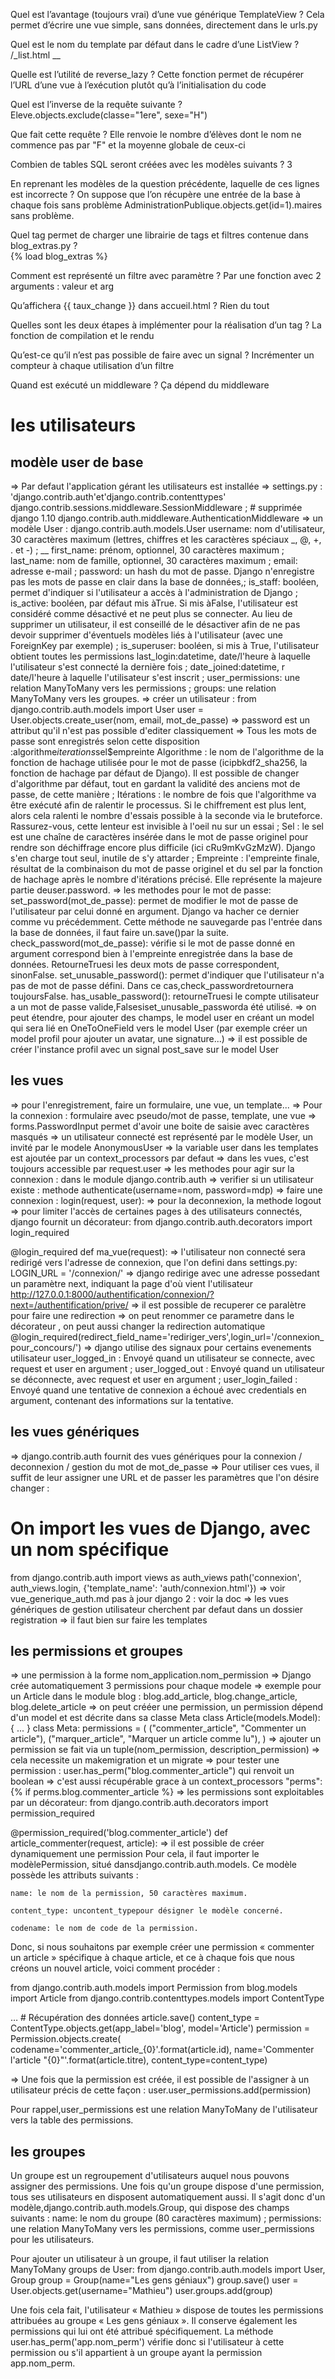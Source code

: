Quel est l’avantage (toujours vrai) d’une vue générique TemplateView ?
Cela permet d’écrire une vue simple, sans données, directement dans le urls.py    

Quel est le nom du template par défaut dans le cadre d’une ListView ?   
<app>/<model>_list.html __

Quelle est l’utilité de reverse_lazy ?
Cette fonction permet de récupérer l’URL d’une vue à l’exécution plutôt qu’à l’initialisation du code    

Quel est l’inverse de la requête suivante ?
Eleve.objects.exclude(classe="1ere", sexe="H")

Que fait cette requête ?
Elle renvoie le nombre d’élèves dont le nom ne commence pas par "F" et la moyenne globale de ceux-ci  

Combien de tables SQL seront créées avec les modèles suivants ?
3

En reprenant les modèles de la question précédente, laquelle de ces lignes est incorrecte ? On suppose que l’on récupère une entrée de la base à chaque fois sans problème
AdministrationPublique.objects.get(id=1).maires sans problème.

Quel tag permet de charger une librairie de tags et filtres contenue dans blog_extras.py ?   
{% load blog_extras %}

Comment est représenté un filtre avec paramètre ?
Par une fonction avec 2 arguments : valeur et arg

Qu’affichera {{ taux_change }} dans accueil.html ?
Rien du tout

Quelles sont les deux étapes à implémenter pour la réalisation d’un tag ?
La fonction de compilation et le rendu

Qu’est-ce qu’il n’est pas possible de faire avec un signal ?
Incrémenter un compteur à chaque utilisation d’un filtre  

Quand est exécuté un middleware ?
Ça dépend du middleware    

# les utilisateurs
## modèle user de base
=> Par defaut l'application gérant les utilisateurs est installée
=> settings.py : 'django.contrib.auth'et'django.contrib.contenttypes'
django.contrib.sessions.middleware.SessionMiddleware ; # supprimée django 1.10
django.contrib.auth.middleware.AuthenticationMiddleware
=> un modèle User : django.contrib.auth.models.User
username: nom d'utilisateur, 30 caractères maximum (lettres, chiffres et les caractères spéciaux _, @, +, . et -) ; __
first_name: prénom, optionnel, 30 caractères maximum ;
last_name: nom de famille, optionnel, 30 caractères maximum ;
email: adresse e-mail ;
password: un hash du mot de passe. Django n'enregistre pas les mots de passe en clair dans la base de données,;
is_staff: booléen, permet d'indiquer si l'utilisateur a accès à l'administration de Django ;
is_active: booléen, par défaut mis àTrue. Si mis àFalse, l'utilisateur est considéré comme désactivé et ne peut plus se connecter. Au lieu de supprimer un utilisateur, il est conseillé de le désactiver afin de ne pas devoir supprimer d'éventuels modèles liés à l'utilisateur (avec une ForeignKey par exemple) ;
is_superuser: booléen, si mis à True, l'utilisateur obtient toutes les permissions
last_login:datetime, date/l'heure à laquelle l'utilisateur s'est connecté la dernière fois ;
date_joined:datetime, r date/l'heure à laquelle l'utilisateur s'est inscrit ;
user_permissions: une relation ManyToMany vers les permissions  ;
groups: une relation ManyToMany vers les groupes.
=> créer un utilisateur :
from django.contrib.auth.models import User
user = User.objects.create_user(nom, email, mot_de_passe)
=> password est un attribut qu'il n'est pas possible d'editer classiquement
=> Tous les mots de passe sont enregistrés selon cette disposition :algorithme$iterations$sel$empreinte
Algorithme : le nom de l'algorithme de la fonction de hachage utilisée pour le mot de passe (icipbkdf2_sha256, la fonction de hachage par défaut de Django). Il est possible de changer d'algorithme par défaut, tout en gardant la validité des anciens mot de passe, de cette manière ;
Itérations : le nombre de fois que l'algorithme va être exécuté afin de ralentir le processus. Si le chiffrement est plus lent, alors cela ralenti le nombre d'essais possible à la seconde via le bruteforce. Rassurez-vous, cette lenteur est invisible à l'oeil nu sur un essai ;
Sel : le sel est une chaîne de caractères insérée dans le mot de passe originel pour rendre son déchiffrage encore plus difficile (ici cRu9mKvGzMzW). Django s'en charge tout seul, inutile de s'y attarder ;
Empreinte : l'empreinte finale, résultat de la combinaison du mot de passe originel et du sel par la fonction de hachage après le nombre d'itérations précisé. Elle représente la majeure partie deuser.password.
=> les methodes pour le mot de passe:
set_password(mot_de_passe): permet de modifier le mot de passe de l'utilisateur par celui donné en argument. Django va hacher ce dernier comme vu précédemment. Cette méthode ne sauvegarde pas l'entrée dans la base de données, il faut faire un.save()par la suite.
check_password(mot_de_passe): vérifie si le mot de passe donné en argument correspond bien à l'empreinte enregistrée dans la base de données. RetourneTruesi les deux mots de passe correspondent, sinonFalse.
set_unusable_password(): permet d'indiquer que l'utilisateur n'a pas de mot de passe défini. Dans ce cas,check_passwordretournera toujoursFalse.
has_usable_password(): retourneTruesi le compte utilisateur a un mot de passe valide,Falsesiset_unusable_passworda été utilisé.
=> on peut étendre, pour ajouter des champs, le model user en créant un model qui sera lié en OneToOneField vers le model User (par exemple créer un model profil pour ajouter un avatar, une signature...)
=> il est possible de créer l'instance profil avec un signal post_save sur le model User
## les vues
=> pour l'enregistrement, faire un formulaire, une vue, un template...
=> Pour la connexion : formulaire avec pseudo/mot de passe, template, une vue
=> forms.PasswordInput permet d'avoir une boite de saisie avec caractères masqués
=> un utilisateur connecté est représenté par le modèle User, un invité par le modele AnonymousUser
=> la variable user dans les templates est ajoutée par un context_processors par defaut
=> dans les vues, c'est toujours accessible par request.user
=> les methodes pour agir sur la connexion : dans le module django.contrib.auth
=> verifier si un utilisateur existe : methode authenticate(username=nom, password=mdp)
=> faire une connexion : login(request, user):
=> pour la deconnexion, la methode logout
=> pour limiter l'accès de certaines pages à des utilisateurs connectés, django fournit un décorateur:
from django.contrib.auth.decorators import login_required

@login_required
def ma_vue(request):
=> l'utilisateur non connecté sera redirigé vers l'adresse de connexion, que l'on defini dans settings.py:
LOGIN_URL = '/connexion/'
=> django redirige avec une adresse possedant un paramètre next, indiquant la page d'où vient l'utilisateur
http://127.0.0.1:8000/authentification/connexion/?next=/authentification/prive/
=> il est possible de recuperer ce paralètre pour faire une redirection
=> on peut renommer ce parametre dans le décorateur , on peut aussi changer la redirection automatique
@login_required(redirect_field_name='rediriger_vers',login_url='/connexion_pour_concours/')
=> django utilise des signaux pour certains evenements utilisateur
user_logged_in : Envoyé quand un utilisateur se connecte, avec request et user en argument ;
user_logged_out : Envoyé quand un utilisateur se déconnecte, avec request et user en argument ;
user_login_failed : Envoyé quand une tentative de connexion a échoué avec credentials en argument, contenant des informations sur la tentative.

## les vues génériques
=> django.contrib.auth fournit des vues génériques pour la connexion / deconnexion / gestion du mot de mot_de_passe
=> Pour utiliser ces vues, il suffit de leur assigner une URL et de passer les  paramètres que l'on désire changer :
# On import les vues de Django, avec un nom spécifique
from django.contrib.auth import views as auth_views
path('connexion', auth_views.login, {'template_name': 'auth/connexion.html'})
=> voir vue_generique_auth.md  pas à jour django 2 : voir la doc
=> les vues génériques de gestion utilisateur cherchent par defaut dans un dossier registration
=> il faut bien sur faire les templates

## les permissions et groupes
=> une permission à la forme nom_application.nom_permission
=> Django crée automatiquement 3 permissions pour chaque modele
=> exemple pour un Article dans le module blog : blog.add_article, blog.change_article, blog.delete_article
=> on peut crééer une permission, un permission dépend d'un model et est décrite dans sa classe Meta
class Article(models.Model):
{ ... }
    class Meta:
        permissions = (
            ("commenter_article", "Commenter un article"),
            ("marquer_article", "Marquer un article comme lu"),
                    )
=> ajouter un permission se fait via un tuple(nom_permission, description_permission)
=> cela necessite un makemigration et un migrate
=> pour tester une permission : user.has_perm("blog.commenter_article") qui renvoit un boolean
=> c'est aussi récupérable grace à un context_processors "perms":
{% if perms.blog.commenter_article %}
=> les permissions sont exploitables par un décorateur:
from django.contrib.auth.decorators import permission_required

@permission_required('blog.commenter_article')
def article_commenter(request, article):
=> il est possible de créer dynamiquement une permission Pour cela, il faut importer le modèlePermission, situé dansdjango.contrib.auth.models. Ce modèle possède les attributs suivants :

    name: le nom de la permission, 50 caractères maximum.

    content_type: uncontent_typepour désigner le modèle concerné.

    codename: le nom de code de la permission.

Donc, si nous souhaitons par exemple créer une permission « commenter un article » spécifique à chaque article, et ce à chaque fois que nous créons un nouvel article, voici comment procéder :

from django.contrib.auth.models import Permission
from blog.models import Article
from django.contrib.contenttypes.models import ContentType

…  # Récupération des données
article.save()
content_type = ContentType.objects.get(app_label='blog', model='Article')
permission = Permission.objects.create(
    codename='commenter_article_{0}'.format(article.id),
    name='Commenter l\'article "{0}"'.format(article.titre),
    content_type=content_type)

=> Une fois que la permission est créée, il est possible de l'assigner à un utilisateur précis de cette façon :
user.user_permissions.add(permission)

Pour rappel,user_permissions est une relation ManyToMany de l'utilisateur vers la table des permissions.

## les groupes
Un groupe est un regroupement d'utilisateurs auquel nous pouvons assigner des permissions. Une fois qu'un groupe dispose d'une permission, tous ses utilisateurs en disposent automatiquement aussi. Il s'agit donc d'un modèle,django.contrib.auth.models.Group, qui dispose des champs suivants :
    name: le nom du groupe (80 caractères maximum) ;
    permissions: une relation ManyToMany vers les permissions, comme user_permissions pour les utilisateurs.

Pour ajouter un utilisateur à un groupe, il faut utiliser la relation ManyToMany groups de User:
from django.contrib.auth.models import User, Group
group = Group(name="Les gens géniaux")
group.save()
user = User.objects.get(username="Mathieu")
user.groups.add(group)

Une fois cela fait, l'utilisateur « Mathieu » dispose de toutes les permissions attribuées au groupe « Les gens géniaux ». Il conserve également les permissions qui lui ont été attribué spécifiquement. La méthode user.has_perm('app.nom_perm') vérifie donc si l'utilisateur à cette permission ou s'il appartient à un groupe ayant la permission app.nom_perm.
